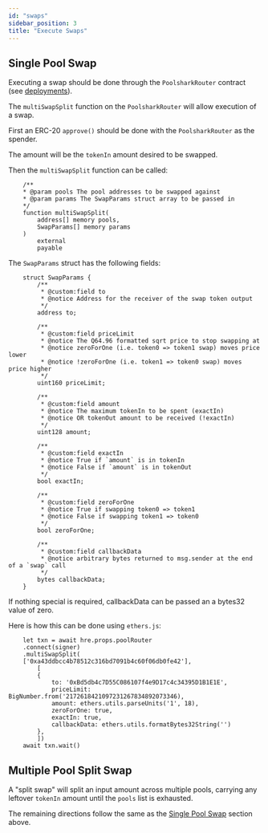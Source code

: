 ```yaml
---
id: "swaps"
sidebar_position: 3
title: "Execute Swaps"
---
```


## Single Pool Swap

Executing a swap should be done through the `PoolsharkRouter` contract (see [deployments](/contracts/limit/deployments)).

The `multiSwapSplit` function on the `PoolsharkRouter` will allow execution of a swap.

First an ERC-20 `approve()` should be done with the `PoolsharkRouter` as the spender.

The amount will be the `tokenIn` amount desired to be swapped.

Then the `multiSwapSplit` function can be called:

```
    /**
    * @param pools The pool addresses to be swapped against
    * @param params The SwapParams struct array to be passed in
    */
    function multiSwapSplit(
        address[] memory pools,
        SwapParams[] memory params
    )
        external
        payable
```

The `SwapParams` struct has the following fields:

```
    struct SwapParams {
        /**
         * @custom:field to
         * @notice Address for the receiver of the swap token output
         */
        address to;

        /**
         * @custom:field priceLimit
         * @notice The Q64.96 formatted sqrt price to stop swapping at
         * @notice zeroForOne (i.e. token0 => token1 swap) moves price lower
         * @notice !zeroForOne (i.e. token1 => token0 swap) moves price higher
         */
        uint160 priceLimit;

        /**
         * @custom:field amount
         * @notice The maximum tokenIn to be spent (exactIn)
         * @notice OR tokenOut amount to be received (!exactIn)
         */
        uint128 amount;

        /**
         * @custom:field exactIn
         * @notice True if `amount` is in tokenIn
         * @notice False if `amount` is in tokenOut
         */
        bool exactIn;

        /**
         * @custom:field zeroForOne
         * @notice True if swapping token0 => token1
         * @notice False if swapping token1 => token0
         */
        bool zeroForOne;

        /**
         * @custom:field callbackData
         * @notice arbitrary bytes returned to msg.sender at the end of a `swap` call
         */
        bytes callbackData;
    }
```

If nothing special is required, callbackData can be passed an a bytes32 value of zero.

Here is how this can be done using `ethers.js`:
```
    let txn = await hre.props.poolRouter
    .connect(signer)
    .multiSwapSplit(
    ['0xa43ddbcc4b78512c316bd7091b4c60f06db0fe42'],
        [
        {
            to: '0xBd5db4c7D55C086107f4e9D17c4c34395D1B1E1E',
            priceLimit: BigNumber.from('2172618421097231267834892073346),
            amount: ethers.utils.parseUnits('1', 18),
            zeroForOne: true,
            exactIn: true,
            callbackData: ethers.utils.formatBytes32String('')
        },
        ])
    await txn.wait()
```

## Multiple Pool Split Swap

A "split swap" will split an input amount across multiple pools, carrying any leftover `tokenIn` amount until the `pools` list is exhausted.

The remaining directions follow the same as the [Single Pool Swap](/contracts/limit/integration/swaps#single-pool-swap) section above.


